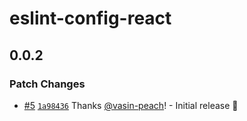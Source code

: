 # eslint-config-react

## 0.0.2

### Patch Changes

- [#5](https://github.com/jventures-jdn/token-generator/pull/5) [`1a98436`](https://github.com/jventures-jdn/token-generator/commit/1a98436eb4ef8fc756a9b0d075184dda644c3d9f) Thanks [@vasin-peach](https://github.com/vasin-peach)! - Initial release 🚀

